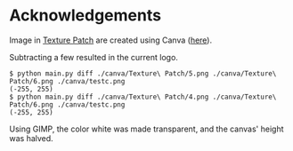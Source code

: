 # Acknowledgements

Image in [Texture Patch](./Texture%20Patch/) are created using Canva ([here](https://www.canva.com/design/DAGMOYNR6Dc/lMR9P2Lz57AsJVdaHav2NQ/edit?referrer=icons-landing-page)).

Subtracting a few resulted in the current logo.

```console
$ python main.py diff ./canva/Texture\ Patch/5.png ./canva/Texture\ Patch/6.png ./canva/testc.png
(-255, 255)
$ python main.py diff ./canva/Texture\ Patch/4.png ./canva/Texture\ Patch/6.png ./canva/testc.png
(-255, 255)
```

Using GIMP, the color white was made transparent, and the canvas' height was halved.